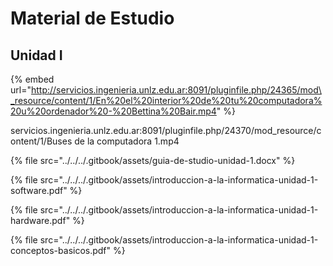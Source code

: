 # Material de Estudio

## Unidad I

{% embed url="http://servicios.ingenieria.unlz.edu.ar:8091/pluginfile.php/24365/mod\_resource/content/1/En%20el%20interior%20de%20tu%20computadora%20u%20ordenador%20-%20Bettina%20Bair.mp4" %}

servicios.ingenieria.unlz.edu.ar:8091/pluginfile.php/24370/mod\_resource/content/1/Buses de la computadora 1.mp4

{% file src="../../../.gitbook/assets/guia-de-studio-unidad-1.docx" %}

{% file src="../../../.gitbook/assets/introduccion-a-la-informatica-unidad-1-software.pdf" %}

{% file src="../../../.gitbook/assets/introduccion-a-la-informatica-unidad-1-hardware.pdf" %}

{% file src="../../../.gitbook/assets/introduccion-a-la-informatica-unidad-1-conceptos-basicos.pdf" %}

